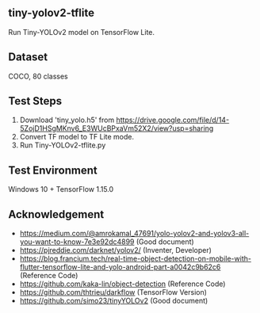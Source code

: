 ## tiny-yolov2-tflite
Run Tiny-YOLOv2 model on TensorFlow Lite.

## Dataset
COCO, 80 classes

## Test Steps
1. Download 'tiny_yolo.h5' from https://drive.google.com/file/d/14-5ZojD1HSgMKnv6_E3WUcBPxaVm52X2/view?usp=sharing
2. Convert TF model to TF Lite mode.
3. Run Tiny-YOLOv2-tflite.py

## Test Environment
Windows 10 + TensorFlow 1.15.0

## Acknowledgement
- https://medium.com/@amrokamal_47691/yolo-yolov2-and-yolov3-all-you-want-to-know-7e3e92dc4899 (Good document)
- https://pjreddie.com/darknet/yolov2/ (Inventer, Developer)
- https://blog.francium.tech/real-time-object-detection-on-mobile-with-flutter-tensorflow-lite-and-yolo-android-part-a0042c9b62c6 (Reference Code)
- https://github.com/kaka-lin/object-detection (Reference Code)
- https://github.com/thtrieu/darkflow (TensorFlow Version)
- https://github.com/simo23/tinyYOLOv2 (Good document)
